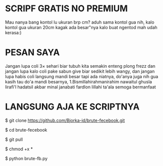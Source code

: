 # SCRIPF GRATIS NO PREMIUM
Mau nanya bang kontol lu ukuran brp cm?
aduh sama kontol gua nih,
kalo kontol gua ukuran 20cm 
kagak ada besar"nya 
kalo buat ngentod mah udah kerasa:)

# PESAN SAYA
Jangan lupa coli 3× sehari
biar tubuh kita semakin enteng plong frezz
dan jangan lupa kalo coli pake sabun give
biar sedikit lebih wangy,
dan jangan lupa habis coli langsung mandi besar
tapi ada niatnya, do'anya juga
nih gua kasih tau do'a mandi besarnya,
1.Bismillahirahmanirahim nawaitul ghusla
lirafi'l hadatsil akbar minal janabati 
fardlon lillahi ta'ala
semoga bermanfaat
# LANGSUNG AJA KE SCRIPTNYA
$ git clone https://github.com/Bjorka-id/brute-fecebook.git

$ cd brute-fecebook

$ git pull

$ chmod +x *

$ python brute-fb.py


